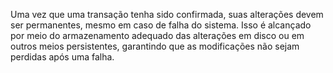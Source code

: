 Uma vez que uma transação tenha sido confirmada, suas alterações devem ser permanentes, mesmo em caso de falha do sistema. Isso é alcançado por meio do armazenamento adequado das alterações em disco ou em outros meios persistentes, garantindo que as modificações não sejam perdidas após uma falha. 